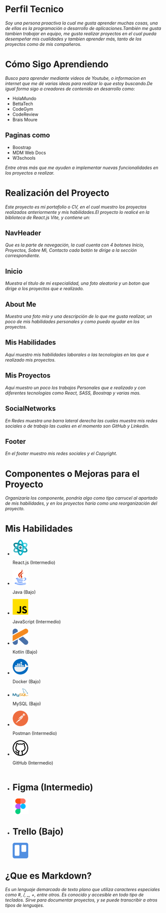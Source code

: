 # Perfil Tecnico

_Soy una persona proactiva la cual me gusta aprender muchas cosas, una de ellas es la programación o desarrollo de aplicaciones.También me gusta tambien trabajar en equipo, me gusta realizar proyectos en el cual pueda desempeñar mis cualidades y tambien aprender más, tanto de los proyectos como de mis compañeros._

# Cómo Sigo Aprendiendo

_Busco para aprender mediante videos de Youtube, o informacion en internet que me dé varias ideas para realizar lo que estoy buscando.De igual forma sigo a creadores de contenido en desarrollo como:_

- HolaMundo
- BettaTech
- CodeGym
- CodeReview
- Brais Moure

## Paginas como

- Boostrap
- MDM Web Docs
- W3schools

_Entre otras más que me ayuden a implementar nuevas funcionalidades en los proyectos a realizar._

# Realización del Proyecto

_Este proyecto es mi portafolio o CV, en el cual muestro los proyectos realizados anteriormente y mis habilidades.El proyecto lo realicé en la biblioteca de React.js Vite, y contiene un:_

## NavHeader

_Que es la parte de navegación, la cual cuenta con 4 botones Inicio, Proyectos, Sobre Mi, Contacto cada botón te dirige a la sección correspondiente._

## Inicio

_Muestra el titulo de mi especialidad, una foto aleatoria y un boton que dirige a los proyectos que e realizado._

## About Me

_Muestra una foto mía y una descripción de lo que me gusta realizar, un poco de mis habilidades personales y como puedo ayudar en los proyectos._

## Mis Habilidades

_Aquí muestro mis habilidades laborales o las tecnologias en las que e realizado mis proyectos._

## Mis Proyectos

_Aquí muestro un poco los trabajos Personales que e realizado y con diferentes tecnologias como React, SASS, Boostrap y varias mas._

## SocialNetworks

_En Redes muestra una barra lateral derecha las cuales muestra mis redes sociales o de trabajo las cuales en el momento son GitHub y Linkedin._

## Footer

_En el footer muestro mis redes sociales y el Copyright._

# Componentes o Mejoras para el Proyecto

_Organizaría los componente, pondría algo como tipo carrucel al apartado de mis habilidades, y en los proyectos haría como una reorganización del proyecto._

# Mis Habilidades

- <div class="Skill">
   <img src="src/assets/React.png" alt="React.js" width="50">
   <p>React.js (Intermedio)</p>
  </div>

- <div class="Skill">
    <img src="src/assets/Java.png" alt="Java" width="50">
    <p>Java (Bajo)</p>
  </div>

- <div class="Skill">
    <img src="src/assets/Javascript.png" alt="JavaScript" width="50">
    <p>JavaScript (Intermedio)</p>
  </div>

- <div class="Skill">
    <img src="src/assets/Kotlin.png" alt="Kotlin" width="50">
    <p>Kotlin (Bajo)</p>
  </div>

- <div class="Skill">
    <img src="src/assets/Docker.png" alt="Docker" width="50">
    <p>Docker (Bajo)</p>
  </div>

- <div class="Skill">
    <img src="src/assets/MySQL.png" alt="MySQL" width="50">
    <p>MySQL (Bajo)</p>
  </div>

- <div class="Skill">
    <img src="src/assets/Postman.png" alt="Postman" width="50">
    <p>Postman (Intermedio)</p>
  </div>

- <div class="Skill">
    <img src="src/assets/GitHub.png" alt="GitHub" width="50">
    <p>GitHub (Intermedio)</p>
  </div>

- <div class="Skill">
    <h1>Figma (Intermedio)</h1>
    <img src="src/assets/Figma.png" alt="Figma" width="50">      
  </div>

- <div class="Skill">
    <h1>Trello (Bajo)</h1>
    <img src="src/assets/Trello.png" alt="Trello" width="50">
    
  </div>

  <style>
    .Skill{
      display:grid;
      text-aling:center;
  
    }
  </style>

# ¿Que es Markdown?

_Es un lenguaje demarcado de texto plano que utiliza caracteres especiales como #, /, \_, +, entre otros. Es conocido y accesible en todo tipo de teclados. Sirve para documentar proyectos, y se puede transcribir a otros tipos de lenguajes._
